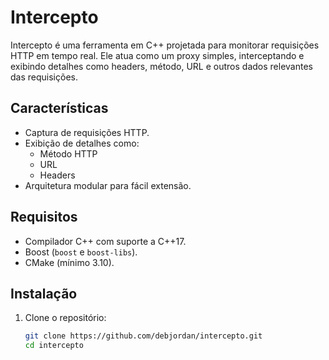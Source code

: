 # Intercepto

Intercepto é uma ferramenta em C++ projetada para monitorar requisições HTTP em tempo real. Ele atua como um proxy simples, interceptando e exibindo detalhes como headers, método, URL e outros dados relevantes das requisições.

## **Características**

- Captura de requisições HTTP.
- Exibição de detalhes como:
  - Método HTTP
  - URL
  - Headers
- Arquitetura modular para fácil extensão.

## **Requisitos**

- Compilador C++ com suporte a C++17.
- Boost (`boost` e `boost-libs`).
- CMake (mínimo 3.10).

## **Instalação**

1. Clone o repositório:
   ```bash
   git clone https://github.com/debjordan/intercepto.git
   cd intercepto
